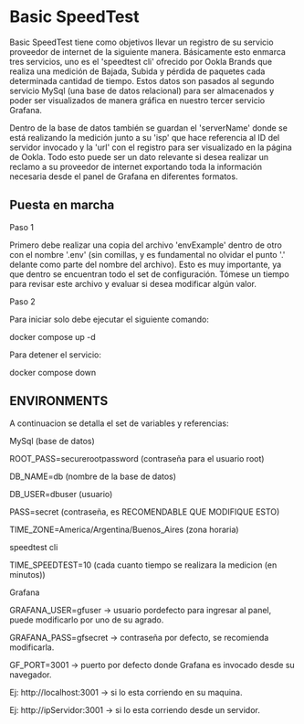 # Basic SpeedTest


Basic SpeedTest tiene como objetivos llevar un registro de su servicio proveedor de internet de la siguiente
manera. Básicamente esto enmarca tres servicios, uno es el 'speedtest cli' ofrecido por Ookla Brands que
realiza una medición de Bajada, Subida y pérdida de paquetes cada determinada cantidad de tiempo. Estos datos
son pasados al segundo servicio MySql (una base de datos relacional) para ser almacenados y poder
ser visualizados de manera gráfica en nuestro tercer servicio Grafana.

Dentro de la base de datos también se guardan el 'serverName' donde se está realizando la medición junto
a su 'isp' que hace referencia al ID del servidor invocado y la 'url' con el registro para ser visualizado
en la página de Ookla. Todo esto puede ser un dato relevante si desea realizar un reclamo a su proveedor
de internet exportando toda la información necesaria desde el panel de Grafana en diferentes formatos.






## Puesta en marcha

Paso 1

Primero debe realizar una copia del archivo 'envExample' dentro de otro con el nombre '.env' (sin comillas, y
es fundamental no olvidar el punto '.' delante como parte del nombre del archivo). Esto es muy importante, ya
que dentro se encuentran todo el set de configuración. Tómese un tiempo para revisar este archivo y evaluar
si desea modificar algún valor.



Paso 2

Para iniciar solo debe ejecutar el siguiente comando:

docker compose up -d

Para detener el servicio:

docker compose down



## ENVIRONMENTS

A continuacion se detalla el set de variables y referencias:

MySql (base de datos)

ROOT_PASS=securerootpassword (contraseña para el usuario root)

DB_NAME=db (nombre de la base de datos)

DB_USER=dbuser (usuario)

PASS=secret (contraseña, es RECOMENDABLE QUE MODIFIQUE ESTO)

TIME_ZONE=America/Argentina/Buenos_Aires (zona horaria)



speedtest cli

TIME_SPEEDTEST=10 (cada cuanto tiempo se realizara la medicion (en minutos))



Grafana

GRAFANA_USER=gfuser -> usuario pordefecto para ingresar al panel, puede modificarlo por uno de su agrado.

GRAFANA_PASS=gfsecret -> contraseña por defecto, se recomienda modificarla.

GF_PORT=3001 -> puerto por defecto donde Grafana es invocado desde su navegador. 

Ej: http://localhost:3001 -> si lo esta corriendo en su maquina.

Ej: http://ipServidor:3001 -> si lo esta corriendo desde un servidor.
